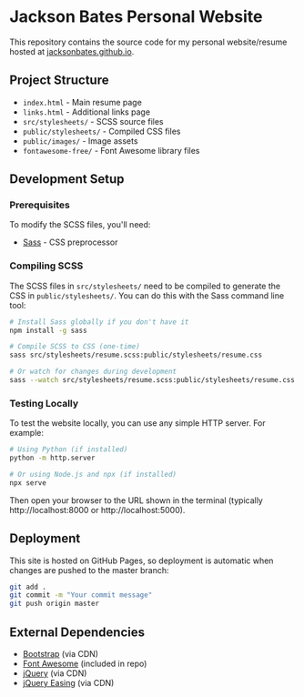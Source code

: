 # Jackson Bates Personal Website

This repository contains the source code for my personal website/resume hosted at [jacksonbates.github.io](https://jacksonbates.github.io).

## Project Structure

- `index.html` - Main resume page
- `links.html` - Additional links page
- `src/stylesheets/` - SCSS source files
- `public/stylesheets/` - Compiled CSS files
- `public/images/` - Image assets
- `fontawesome-free/` - Font Awesome library files

## Development Setup

### Prerequisites

To modify the SCSS files, you'll need:
- [Sass](https://sass-lang.com/install) - CSS preprocessor

### Compiling SCSS

The SCSS files in `src/stylesheets/` need to be compiled to generate the CSS in `public/stylesheets/`. You can do this with the Sass command line tool:

```bash
# Install Sass globally if you don't have it
npm install -g sass

# Compile SCSS to CSS (one-time)
sass src/stylesheets/resume.scss:public/stylesheets/resume.css

# Or watch for changes during development
sass --watch src/stylesheets/resume.scss:public/stylesheets/resume.css
```

### Testing Locally

To test the website locally, you can use any simple HTTP server. For example:

```bash
# Using Python (if installed)
python -m http.server

# Or using Node.js and npx (if installed)
npx serve
```

Then open your browser to the URL shown in the terminal (typically http://localhost:8000 or http://localhost:5000).

## Deployment

This site is hosted on GitHub Pages, so deployment is automatic when changes are pushed to the master branch:

```bash
git add .
git commit -m "Your commit message"
git push origin master
```

## External Dependencies

- [Bootstrap](https://getbootstrap.com/) (via CDN)
- [Font Awesome](https://fontawesome.com/) (included in repo)
- [jQuery](https://jquery.com/) (via CDN)
- [jQuery Easing](https://jqueryui.com/easing/) (via CDN)
